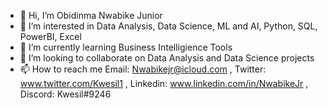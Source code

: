 - 👋 Hi, I’m Obidinma Nwabike Junior
- 👀 I’m interested in Data Analysis, Data Science, ML and AI, Python, SQL, PowerBI, Excel
- 🌱 I’m currently learning Business Intelligience Tools
- 💞️ I’m looking to collaborate on Data Analysis and Data Science projects
- 📫 How to reach me Email: Nwabikejr@icloud.com , Twitter: www.twitter.com/Kwesil1 , Linkedin: www.linkedin.com/in/NwabikeJr , Discord: Kwesil#9246

<!---
Kwesil/Kwesil is a ✨ special ✨ repository because its `README.md` (this file) appears on your GitHub profile.
You can click the Preview link to take a look at your changes.
--->
